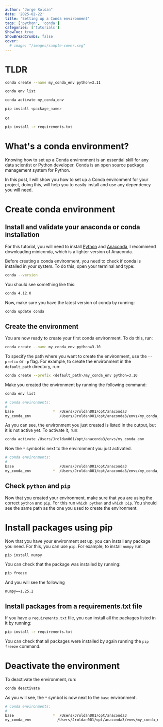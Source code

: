 ```yaml
---
author: "Jorge Roldan"
date: '2025-02-22'
title: 'Setting up a Conda environment'
tags: ['python', 'conda']
categories: ['tutorials']
ShowToc: true
ShowBreadCrumbs: false
cover:
  # image: "/images/sample-cover.svg"
---
```


# TLDR

```bash
conda create --name my_conda_env python=3.11
```

```bash
conda env list
```

```bash
conda activate my_conda_env
```

```bash
pip install <package_name>
```
or 

```bash
pip install -r requirements.txt 
```

# What's a conda environment?
Knowing how to set up a Conda environment is an essential skill for any data scientist or Python developer.  Conda is
an open source package management system  for Python.  

In this post, I will show you how to set up a Conda environment for your project, doing this, will help you to easily install and use 
any dependency you will need. 


# Create conda environment
## Install and validate your anaconda or conda installation 
For this tutorial, you will need to install [Python](https://www.python.org/downloads/) and [Anaconda](https://www.anaconda.com/download/), I recommend downloading miniconda, which is a lighter version of Anaconda.

Before creating a conda environment, you need to check if conda is installed in your system. To do this, open your terminal and type:

```bash
conda --version
```

You should see something like this:

```bash
conda 4.12.0  
````

Now, make sure you have the latest version of conda by running:

```bash
conda update conda
```

## Create the environment
You are now ready to create your first conda environment. To do this, run:

```bash
conda create --name my_conda_env python=3.10
```

To specify the path where you want to create the environment, use the `--prefix` or `-p` flag. For example, to create the environment in the `default_path` directory, run: 

```bash
conda create --prefix <default_path>/my_conda_env python=3.10
````

Make you created the environment by running the following command:

```bash
conda env list
```
```bash
# conda environments:
#
base                  *  /Users/Jroldan001/opt/anaconda3
my_conda_env             /Users/Jroldan001/opt/anaconda3/envs/my_conda_env
```

As you can see, the environment you just created is listed in the output, but it is not active yet. To activate it, run:

```bash
conda activate /Users/Jroldan001/opt/anaconda3/envs/my_conda_env
```
Now the `*` symbol is next to the environment you just activated.

```bash
# conda environments:
#
base                     /Users/Jroldan001/opt/anaconda3
my_conda_env          *  /Users/Jroldan001/opt/anaconda3/envs/my_conda_env
```

## Check `python` and `pip`
Now that you created your environment, make sure that you are using the correct `python` and `pip`. For this run 
`which python` and `which pip`. You should see the same path as the one you used to create the environment.

# Install packages using pip
Now that you have your environment set up, you can install any package you need. For this, you can use `pip`. For example, to install `numpy` run:

```bash 
pip install numpy
``` 
You can check that the package was installed by running:

```bash 
pip freeze
```

And you will see the following
```
numpy==1.25.2
```

## Install packages from a requirements.txt file
If you have a `requirements.txt` file, you can install all the packages listed in it by running:


```bash
pip install -r requirements.txt 
```
You can check that all packages were installed by again running the `pip freeze` command.

# Deactivate the environment
To deactivate the environment, run:

```bash 
conda deactivate
```

As you will see, the `*` symbol is now next to the `base` environment.

```bash
# conda environments:
#
base                  *  /Users/Jroldan001/opt/anaconda3
my_conda_env            /Users/Jroldan001/opt/anaconda3/envs/my_conda_env
```